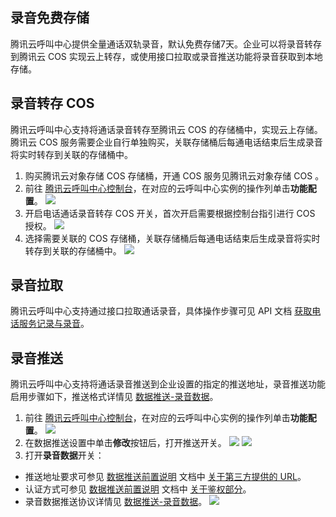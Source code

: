 ## 录音免费存储
腾讯云呼叫中心提供全量通话双轨录音，默认免费存储7天。企业可以将录音转存到腾讯云 COS 实现云上转存，或使用接口拉取或录音推送功能将录音获取到本地存储。

## 录音转存 COS 
腾讯云呼叫中心支持将通话录音转存至腾讯云 COS 的存储桶中，实现云上存储。腾讯云 COS 服务需要企业自行单独购买，关联存储桶后每通电话结束后生成录音将实时转存到关联的存储桶中。
1. 购买腾讯云对象存储 COS 存储桶，开通 COS 服务见腾讯云对象存储 COS 。
2. 前往 [腾讯云呼叫中心控制台](https://tccc.qcloud.com/)，在对应的云呼叫中心实例的操作列单击**功能配置**。
![](https://qcloudimg.tencent-cloud.cn/raw/43a319d00a6ca8c2a904b52ea08c4e22.png)
3. 开启电话通话录音转存 COS 开关，首次开启需要根据控制台指引进行 COS 授权。
![](https://qcloudimg.tencent-cloud.cn/raw/51ece02fcfaee286d1d28359efceaf9a.png)
4. 选择需要关联的 COS 存储桶，关联存储桶后每通电话结束后生成录音将实时转存到关联的存储桶中。
![](https://qcloudimg.tencent-cloud.cn/raw/5a485dfab29a692da3cdbfbd6298bc5f.png)

## 录音拉取
腾讯云呼叫中心支持通过接口拉取通话录音，具体操作步骤可见 API 文档 [获取电话服务记录与录音](https://cloud.tencent.com/document/product/679/47714)。
## 录音推送
腾讯云呼叫中心支持将通话录音推送到企业设置的指定的推送地址，录音推送功能启用步骤如下，推送格式详情见 [数据推送-录音数据](https://cloud.tencent.com/document/product/679/67258)。
1. 前往 [腾讯云呼叫中心控制台](https://tccc.qcloud.com/)，在对应的云呼叫中心实例的操作列单击**功能配置**。
![](https://qcloudimg.tencent-cloud.cn/raw/8d6e8761f6710a9dee9aeb843362bf5e.png)
2. 在数据推送设置中单击**修改**按钮后，打开推送开关。
![](https://qcloudimg.tencent-cloud.cn/raw/45112ae2ec9200e46115366b03e3961a.png)
![](https://qcloudimg.tencent-cloud.cn/raw/766456d08ec6cd72bb8914bf7f6bda49.png)
3. 打开**录音数据**开关：
 -  推送地址要求可参见 [数据推送前置说明](https://cloud.tencent.com/document/product/679/67256) 文档中 [关于第三方提供的 URL](https://cloud.tencent.com/document/product/679/67256#third)。
 - 认证方式可参见 [数据推送前置说明](https://cloud.tencent.com/document/product/679/67256) 文档中 [关于鉴权部分](https://cloud.tencent.com/document/product/679/67256#verify)。
 - 录音数据推送协议详情见 [数据推送-录音数据](https://cloud.tencent.com/document/product/679/67258)。
![](https://qcloudimg.tencent-cloud.cn/raw/128fd0c3eedab6e14c03743191c5d902.png)
